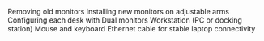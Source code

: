 Removing old monitors
Installing new monitors on adjustable arms
Configuring each desk with
Dual monitors
Workstation (PC or docking station)
Mouse and keyboard
Ethernet cable for stable laptop connectivity
